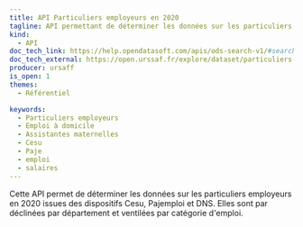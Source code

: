 ```yaml
---
title: API Particuliers employeurs en 2020
tagline: API permettant de déterminer les données sur les particuliers employeurs en 2020
kind:
  - API
doc_tech_link: https://help.opendatasoft.com/apis/ods-search-v1/#search-api-v1
doc_tech_external: https://open.urssaf.fr/explore/dataset/particuliers-employeurs-en-2020/api/
producer: ursaff
is_open: 1
themes:
  - Référentiel

keywords:
  - Particuliers employeurs
  - Emploi à domicile
  - Assistantes maternelles
  - Cesu
  - Paje
  - emploi
  - salaires
---
```


Cette API permet de déterminer les données sur les particuliers employeurs en 2020 issues des dispositifs Cesu, Pajemploi et DNS. Elles sont par déclinées par département et ventilées par catégorie d'emploi.
